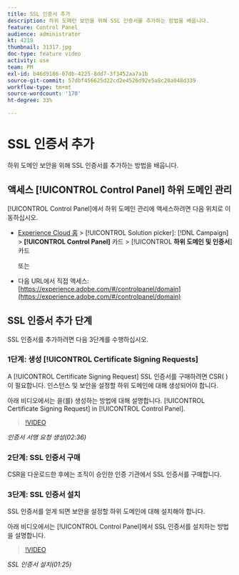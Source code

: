 ```yaml
---
title: SSL 인증서 추가
description: 하위 도메인 보안을 위해 SSL 인증서를 추가하는 방법을 배웁니다.
feature: Control Panel
audience: administrator
kt: 4219
thumbnail: 31317.jpg
doc-type: feature video
activity: use
team: PM
exl-id: b46d9186-07db-4225-8dd7-3f3452aa7a1b
source-git-commit: 57dbf456625d22cd2e4526d92e5a8c20a048d339
workflow-type: tm+mt
source-wordcount: '170'
ht-degree: 33%

---
```


# SSL 인증서 추가

하위 도메인 보안을 위해 SSL 인증서를 추가하는 방법을 배웁니다.

## 액세스 [!UICONTROL Control Panel] 하위 도메인 관리

[!UICONTROL Control Panel]에서 하위 도메인 관리에 액세스하려면 다음 위치로 이동하십시오.

* [Experience Cloud 홈](https://experience.adobe.com/#/home) > [!UICONTROL Solution picker]: [!DNL Campaign] > **[!UICONTROL Control Panel]** 카드 > [!UICONTROL **하위 도메인 및 인증서**] 카드

   또는
* 다음 URL에서 직접 액세스: [https://experience.adobe.com/#/controlpanel/domain](https://experience.adobe.com/#/controlpanel/domain)

## SSL 인증서 추가 단계

SSL 인증서를 추가하려면 다음 3단계를 수행하십시오.

### 1단계: 생성 [!UICONTROL Certificate Signing Requests]

A [!UICONTROL Certificate Signing Request] SSL 인증서를 구매하려면 CSR( )이 필요합니다. 인스턴스 및 보안을 설정할 하위 도메인에 대해 생성되어야 합니다.

아래 비디오에서는 을(를) 생성하는 방법에 대해 설명합니다. [!UICONTROL Certificate Signing Request] in [!UICONTROL Control Panel].

>[!VIDEO](https://video.tv.adobe.com/v/31317?quality=12)

*인증서 서명 요청 생성(02:36)*

### 2단계: SSL 인증서 구매

CSR을 다운로드한 후에는 조직이 승인한 인증 기관에서 SSL 인증서를 구매합니다.

### 3단계: SSL 인증서 설치

SSL 인증서를 얻게 되면 보안을 설정할 하위 도메인에 대해 설치해야 합니다.

아래 비디오에서는 [!UICONTROL Control Panel]에서 SSL 인증서를 설치하는 방법을 설명합니다. 

>[!VIDEO](https://video.tv.adobe.com/v/31166?quality=12)

*SSL 인증서 설치(01:25)*
